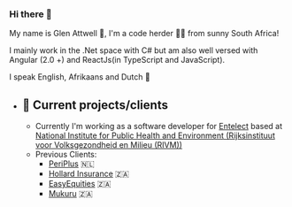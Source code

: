 ### Hi there 👋

My name is Glen Attwell 🧔, I'm a code herder 🧙‍♂️ from sunny South Africa!

I mainly work in the .Net space with C# but am also well versed with Angular (2.0 +) and ReactJs(in TypeScript and JavaScript).

I speak English, Afrikaans and Dutch 🙂

- ## 🔭 Current projects/clients
    - Currently I'm working as a software developer for [Entelect](http://entelect.nl/) based at [National Institute for Public Health and Environment (Rijksinstituut voor Volksgezondheid en Milieu (RIVM))](https://rivm.nl/)
    - Previous Clients:
        -   [PeriPlus](https://www.periplus.nl/nl/home/) 🇳🇱
        -   [Hollard Insurance](https://www.hollard.co.za/) 🇿🇦
        -   [EasyEquities](https://www.easyequities.co.za/) 🇿🇦
        -   [Mukuru](https://www.mukuru.com/) 🇿🇦

<!--
**GlenAttwell/GlenAttwell** is a ✨ _special_ ✨ repository because its `README.md` (this file) appears on your GitHub profile.

Here are some ideas to get you started:

- 🔭 I’m currently working on ...
- 🌱 I’m currently learning ...
- 👯 I’m looking to collaborate on ...
- 🤔 I’m looking for help with ...
- 💬 Ask me about ...
- 📫 How to reach me: ...
- 😄 Pronouns: ...
- ⚡ Fun fact: ...
-->
